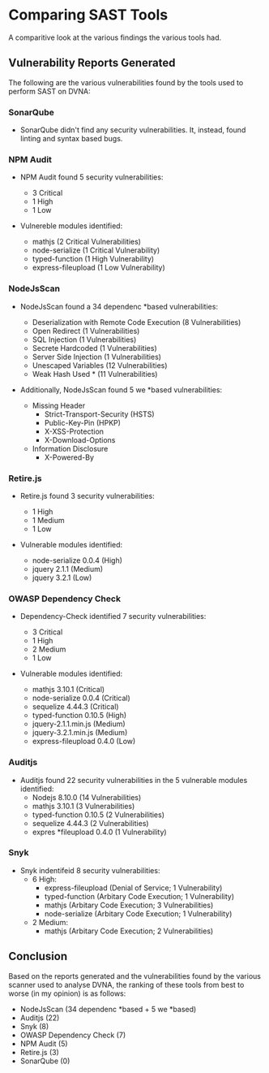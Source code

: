 # Comparing SAST Tools

A comparitive look at the various findings the various tools had.

## Vulnerability Reports Generated

The following are the various vulnerabilities found by the tools used to perform SAST on DVNA:

### SonarQube

* SonarQube didn't find any security vulnerabilities. It, instead, found linting and syntax based bugs.

### NPM Audit

* NPM Audit found 5 security vulnerabilities:
    * 3 Critical
    * 1 High
    * 1 Low

* Vulnereble modules identified:
    * mathjs (2 Critical Vulnerabilities)
    * node-serialize (1 Critical Vulnerability)
    * typed-function (1 High Vulnerability)
    * express-fileupload (1 Low Vulnerability)

### NodeJsScan

* NodeJsScan found a 34 dependenc  *based vulnerabilities:
    * Deserialization with Remote Code Execution (8 Vulnerabilities)
    * Open Redirect (1 Vulnerabilities)
    * SQL Injection (1 Vulnerabilities)
    * Secrete Hardcoded (1 Vulnerabilities)
    * Server Side Injection (1 Vulnerabilities)
    * Unescaped Variables (12 Vulnerabilities)
    * Weak Hash Used  * (11 Vulnerabilities)

* Additionally, NodeJsScan found 5 we  *based vulnerabilities:
    * Missing Header
        * Strict-Transport-Security (HSTS)
        * Public-Key-Pin (HPKP)
        * X-XSS-Protection
        * X-Download-Options
    * Information Disclosure
        * X-Powered-By

### Retire.js

* Retire.js found 3 security vulnerabilities:
    * 1 High
    * 1 Medium
    * 1 Low

* Vulnerable modules identified:
    * node-serialize 0.0.4 (High)
    * jquery 2.1.1 (Medium)
    * jquery 3.2.1 (Low)

### OWASP Dependency Check

* Dependency-Check identified 7 security vulnerabilities:
    * 3 Critical
    * 1 High
    * 2 Medium
    * 1 Low

* Vulnerable modules identified:
    * mathjs 3.10.1 (Critical)
    * node-serialize 0.0.4 (Critical)
    * sequelize 4.44.3 (Critical)
    * typed-function 0.10.5 (High)
    * jquery-2.1.1.min.js (Medium)
    * jquery-3.2.1.min.js (Medium)
    * express-fileupload 0.4.0 (Low)

### Auditjs

* Auditjs found 22 security vulnerabilities in the 5 vulnerable modules identified:
    * Nodejs 8.10.0 (14 Vulnerabilities)
    * mathjs 3.10.1 (3 Vulnerabilities)
    * typed-function 0.10.5 (2 Vulnerabilities)
    * sequelize 4.44.3 (2 Vulnerabilities)
    * expres  *fileupload 0.4.0 (1 Vulnerability)

### Snyk

* Snyk indentifeid 8 security vulnerabilities:
    * 6 High:
        * express-fileupload (Denial of Service; 1 Vulnerability)
        * typed-function (Arbitary Code Execution; 1 Vulnerability)
        * mathjs (Arbitary Code Execution; 3 Vulnerabilities)
        * node-serialize (Arbitary Code Execution; 1 Vulnerability)
    * 2 Medium:
        * mathjs (Arbitary Code Execution; 2 Vulnerabilities)

## Conclusion

Based on the reports generated and the vulnerabilities found by the various scanner used to analyse DVNA, the ranking of these tools from best to worse (in my opinion) is as follows:

* NodeJsScan (34 dependenc  *based + 5 we  *based)
* Auditjs (22)
* Snyk (8)
* OWASP Dependency Check (7)
* NPM Audit (5)
* Retire.js (3)
* SonarQube (0)
